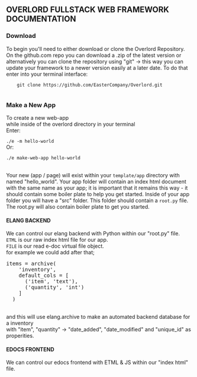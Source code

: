 <h2 class="redline"> OVERLORD FULLSTACK WEB FRAMEWORK DOCUMENTATION </h2>
<h3> Download </h3>
<p>
  To begin you'll need to either download or clone the Overlord Repository.<br>
  On the github.com repo you can download a .zip of the latest version or alternatively you can clone the repository using "git" -> this way you can update your framework to a newer version easily at a later date. 
  To do that enter into your terminal interface:<br>
  
  <code>
    git clone https://github.com/EasterCompany/Overlord.git
  </code>

</p>
<h3> Make a New App </h3>
<p> 
  To create a new web-app<br>while inside of the overlord directory in your terminal<br>
  Enter:<br>
  
  <code>./e -m hello-world</code><br>
  Or:<br>
  
  <code>./e make-web-app hello-world</code><br>
  <br>
  
  Your new (app / page) will exist within your <code>template/app</code> directory with named "hello_world".
  Your app folder will contain an index html document with the same name as your app; it is important that it remains this way - it should contain some boiler plate to help you get started. Inside of your app folder you will have a "src" folder. This folder should contain a <code>root.py</code> file.
  The root.py will also contain boiler plate to get you started.

</p>
<h4> ELANG BACKEND </h4>

<p> 
  We can control our elang backend with Python within our "root.py" file.<br>
  <code>ETML</code> is our raw index html file for our app.<br>
  <code>FILE</code> is our read e-doc virtual file object.<br>
  for example we could add after that;<br>
  <pre>items = archive(
    'inventory',
    default_cols = [ 
      ('item', 'text'), 
      ('quantity', 'int') 
    ]
  )</pre>
  <br>
  and this will use elang.archive to make an automated backend database for a inventory <br>
  with "item", "quantity" -> "date_added", "date_modified" and "unique_id" as properities. 

</p>
<h4> EDOCS FRONTEND </h4>

<p> We can control our edocs frontend with ETML & JS within our "index html" file. </p>
